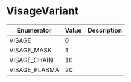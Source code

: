 # VisageVariant

| Enumerator     | Value | Description |
| -------------- | ----- | ----------- |
| VISAGE         | 0     |             |
| VISAGE\_MASK   | 1     |             |
| VISAGE\_CHAIN  | 10    |             |
| VISAGE\_PLASMA | 20    |             |
